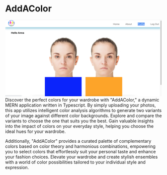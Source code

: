 # AddAColor
![AddAColor](client/src/assets/app_photo.png)
Discover the perfect colors for your wardrobe with "AddAColor," a dynamic MERN application written in Typescript. By simply uploading your photos, this app utilizes intelligent color analysis algorithms to generate two variants of your image against different color backgrounds. Explore and compare the variants to choose the one that suits you the best. Gain valuable insights into the impact of colors on your everyday style, helping you choose the ideal hues for your wardrobe.

Additionally, "AddAColor" provides a curated palette of complementary colors based on color theory and harmonious combinations, empowering you to select colors that effortlessly suit your personal taste and enhance your fashion choices. Elevate your wardrobe and create stylish ensembles with a world of color possibilities tailored to your individual style and expression.

